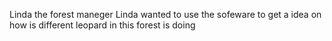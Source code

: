 Linda the forest maneger 
Linda wanted to use the sofeware to get a idea on how is different leopard
in this forest is doing 
